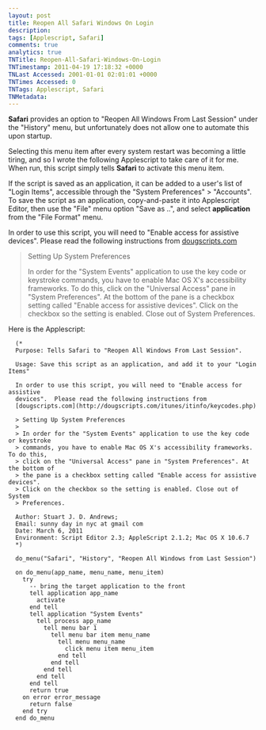 ```yaml
---
layout: post
title: Reopen All Safari Windows On Login
description: 
tags: [Applescript, Safari]
comments: true
analytics: true
TNTitle: Reopen-All-Safari-Windows-On-Login
TNTimestamp: 2011-04-19 17:18:32 +0000
TNLast Accessed: 2001-01-01 02:01:01 +0000
TNTimes Accessed: 0
TNTags: Applescript, Safari
TNMetadata: 
---
```




__Safari__ provides an option to "Reopen All Windows From Last Session" under the "History" menu, but unfortunately does not allow one to automate this upon startup.

Selecting this menu item after every system restart was becoming a little tiring, and so I wrote the following Applescript to take care of it for me.  When run, this script simply tells __Safari__ to activate this menu item.

If the script is saved as an application, it can be added to a user's list of "Login Items", accessible through the "System Preferences" > "Accounts".  To save the script as an application, copy-and-paste it into Applescript Editor, then use the "File" menu option "Save as ..", and select __application__ from the "File Format" menu.

In order to use this script, you will need to "Enable access for assistive devices".  Please read the following instructions from [dougscripts.com](http://dougscripts.com/itunes/itinfo/keycodes.php)

> Setting Up System Preferences
>
> In order for the "System Events" application to use the key code or keystroke commands, you have to enable Mac OS X's accessibility frameworks. To do this, click on the "Universal Access" pane in "System Preferences". At the bottom of the pane is a checkbox setting called "Enable access for assistive devices". Click on the checkbox so the setting is enabled. Close out of System Preferences.

Here is the Applescript:

``` applescript
  (*
  Purpose: Tells Safari to "Reopen All Windows From Last Session".

  Usage: Save this script as an application, and add it to your "Login Items"

  In order to use this script, you will need to "Enable access for assistive
  devices".  Please read the following instructions from
  [dougscripts.com](http://dougscripts.com/itunes/itinfo/keycodes.php)

  > Setting Up System Preferences
  >
  > In order for the "System Events" application to use the key code or keystroke
  > commands, you have to enable Mac OS X's accessibility frameworks. To do this,
  > click on the "Universal Access" pane in "System Preferences". At the bottom of
  > the pane is a checkbox setting called "Enable access for assistive devices".
  > Click on the checkbox so the setting is enabled. Close out of System
  > Preferences.

  Author: Stuart J. D. Andrews;
  Email: sunny day in nyc at gmail com
  Date: March 6, 2011
  Environment: Script Editor 2.3; AppleScript 2.1.2; Mac OS X 10.6.7
  *)

  do_menu("Safari", "History", "Reopen All Windows from Last Session")

  on do_menu(app_name, menu_name, menu_item)
    try
      -- bring the target application to the front
      tell application app_name
        activate
      end tell
      tell application "System Events"
        tell process app_name
          tell menu bar 1
            tell menu bar item menu_name
              tell menu menu_name
                click menu item menu_item
              end tell
            end tell
          end tell
        end tell
      end tell
      return true
    on error error_message
      return false
    end try
  end do_menu
```



